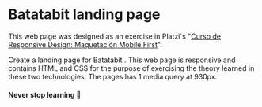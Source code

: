 #  Batatabit landing page
This web page was designed as an exercise in Platzi´s "[Curso de Responsive Design: Maquetación Mobile First](https://platzi.com/cursos/mobile-first/)".

Create a landing page for Batatabit . This web page is responsive and contains HTML and CSS for the purpose of exercising the theory learned in these two technologies. The pages has 1 media query at 930px.

#### Never stop learning 💚
